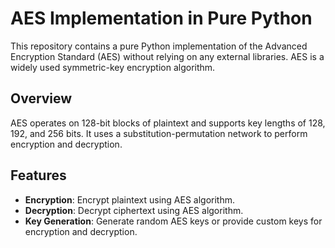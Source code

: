 # AES Implementation in Pure Python

This repository contains a pure Python implementation of the Advanced Encryption Standard (AES) without relying on any external libraries. AES is a widely used symmetric-key encryption algorithm.

## Overview

AES operates on 128-bit blocks of plaintext and supports key lengths of 128, 192, and 256 bits. It uses a substitution-permutation network to perform encryption and decryption.

## Features

- **Encryption**: Encrypt plaintext using AES algorithm.
- **Decryption**: Decrypt ciphertext using AES algorithm.
- **Key Generation**: Generate random AES keys or provide custom keys for encryption and decryption.
